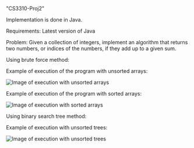 "CS3310-Proj2" 

Implementation is done in Java.

Requirements: Latest version of Java

Problem:
Given a collection of integers, implement an algorithm that returns two numbers, or indices of the numbers, if they add up to a given sum. 

Using brute force method:

Example of execution of the program with unsorted arrays:

![Image of execution with unsorted arrays](https://i.gyazo.com/3cada02f2533a6367de993cdb73ae88f.png)

Example of execution of the program with sorted arrays:

![Image of execution with sorted arrays](https://i.gyazo.com/1d87e8780541c9391e727c94f047e84f.png)

Using binary search tree method:

Example of execution with unsorted trees:

![Image of execution with unsorted trees](https://gyazo.com/44f064bf032f7bed53b7fa1b215f3878)
